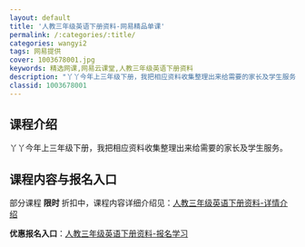 ```yaml
---
layout: default
title: '人教三年级英语下册资料-网易精品单课'
permalink: /:categories/:title/
categories: wangyi2
tags: 网易提供
cover: 1003678001.jpg
keywords: 精选网课,网易云课堂,人教三年级英语下册资料
description: "丫丫今年上三年级下册，我把相应资料收集整理出来给需要的家长及学生服务。人教三年级英语下册资料"
classid: 1003678001
---
```


## 课程介绍

丫丫今年上三年级下册，我把相应资料收集整理出来给需要的家长及学生服务。

## 课程内容与报名入口

部分课程 **限时** 折扣中，课程内容详细介绍见：[人教三年级英语下册资料-详情介绍](https://study.163.com/course/introduction/1003678001.htm?share=1&shareId=1025206652&utm_campaign=share&utm_medium=iphoneShare&utm_source=&utm_u=1025206652)

**优惠报名入口**：[人教三年级英语下册资料-报名学习](https://study.163.com/course/introduction/1003678001.htm?share=1&shareId=1025206652&utm_campaign=share&utm_medium=iphoneShare&utm_source=&utm_u=1025206652)


